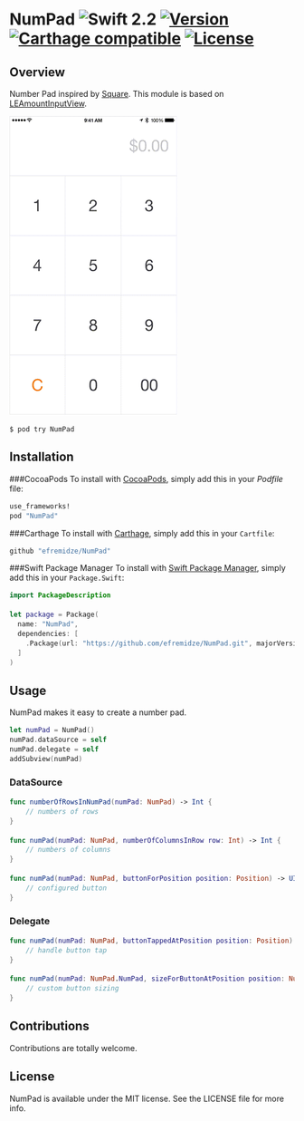 # NumPad ![Swift 2.2](https://img.shields.io/badge/Swift-2.2-orange.svg) [![Version](https://img.shields.io/cocoapods/v/NumPad.svg?style=flat)](http://cocoapods.org/pods/NumPad) [![Carthage compatible](https://img.shields.io/badge/Carthage-compatible-4BC51D.svg?style=flat)](https://github.com/Carthage/Carthage) [![License](https://img.shields.io/cocoapods/l/NumPad.svg?style=flat)](http://cocoapods.org/pods/NumPad)

## Overview

Number Pad inspired by [Square](https://square.com). This module is based on [LEAmountInputView](https://github.com/efremidze/LEAmountInputView).

![Demo](demo.gif)

```
$ pod try NumPad
```

## Installation
###CocoaPods
To install with [CocoaPods](http://cocoapods.org/), simply add this in your *Podfile* file:
  ```ruby
  use_frameworks!
  pod "NumPad"
  ```

###Carthage
To install with [Carthage](https://github.com/Carthage/Carthage), simply add this in your `Cartfile`:
  ```ruby
  github "efremidze/NumPad"
  ```

###Swift Package Manager
To install with [Swift Package Manager](https://github.com/apple/swift-package-manager), simply add this in your `Package.Swift`:
  ```swift
  import PackageDescription

  let package = Package(
    name: "NumPad",
    dependencies: [
      .Package(url: "https://github.com/efremidze/NumPad.git", majorVersion: 1)
    ]
  )
  ```

## Usage
NumPad makes it easy to create a number pad.
```swift
let numPad = NumPad()
numPad.dataSource = self
numPad.delegate = self
addSubview(numPad)
```

### DataSource
```swift
func numberOfRowsInNumPad(numPad: NumPad) -> Int {
    // numbers of rows
}

func numPad(numPad: NumPad, numberOfColumnsInRow row: Int) -> Int {
    // numbers of columns
}

func numPad(numPad: NumPad, buttonForPosition position: Position) -> UIButton {
    // configured button
}
```

### Delegate
```swift
func numPad(numPad: NumPad, buttonTappedAtPosition position: Position) {
    // handle button tap
}

func numPad(numPad: NumPad.NumPad, sizeForButtonAtPosition position: NumPad.Position, defaultSize size: CGSize) -> CGSize {
    // custom button sizing
}
```

## Contributions

Contributions are totally welcome.

## License

NumPad is available under the MIT license. See the LICENSE file for more info.
